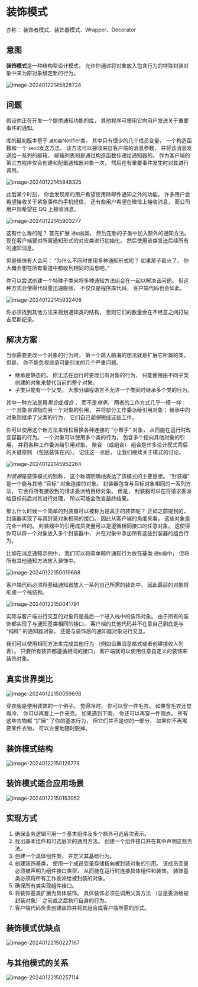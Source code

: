 # 装饰模式

亦称： 装饰者模式、装饰器模式、Wrapper、Decorator

##  意图

**装饰模式**是一种结构型设计模式， 允许你通过将对象放入包含行为的特殊封装对象中来为原对象绑定新的行为。

![image-20240122145828724](/Users/ruichengm/knowledge_repository/design_mode/2.结构型模式/4.装饰模式/a.assets//image-20240122145828724.png)

##  问题

假设你正在开发一个提供通知功能的库， 其他程序可使用它向用户发送关于重要事件的通知。

库的最初版本基于 `通知器`Notifier类， 其中只有很少的几个成员变量， 一个构造函数和一个 `send`发送方法。 该方法可以接收来自客户端的消息参数， 并将该消息发送给一系列的邮箱， 邮箱列表则是通过构造函数传递给通知器的。 作为客户端的第三方程序仅会创建和配置通知器对象一次， 然后在有重要事件发生时对其进行调用。

![image-20240122145848325](/Users/ruichengm/knowledge_repository/design_mode/2.结构型模式/4.装饰模式/a.assets//image-20240122145848325.png)

此后某个时刻， 你会发现库的用户希望使用除邮件通知之外的功能。 许多用户会希望接收关于紧急事件的手机短信， 还有些用户希望在微信上接收消息， 而公司用户则希望在 QQ 上接收消息。

![image-20240122145903277](/Users/ruichengm/knowledge_repository/design_mode/2.结构型模式/4.装饰模式/a.assets//image-20240122145903277.png)

这有什么难的呢？ 首先扩展 `通知器`类， 然后在新的子类中加入额外的通知方法。 现在客户端要对所需通知形式的对应类进行初始化， 然后使用该类发送后续所有的通知消息。

但是很快有人会问：  “为什么不同时使用多种通知形式呢？ 如果房子着火了， 你大概会想在所有渠道中都收到相同的消息吧。”

你可以尝试创建一个特殊子类来将多种通知方法组合在一起以解决该问题。 但这种方式会使得代码量迅速膨胀， 不仅仅是程序库代码， 客户端代码也会如此。

![image-20240122145932408](/Users/ruichengm/knowledge_repository/design_mode/2.结构型模式/4.装饰模式/a.assets//image-20240122145932408.png)

你必须找到其他方法来规划通知类的结构， 否则它们的数量会在不经意之间打破吉尼斯纪录。

##  解决方案

当你需要更改一个对象的行为时， 第一个跳入脑海的想法就是扩展它所属的类。 但是， 你不能忽视继承可能引发的几个严重问题。

- 继承是静态的。 你无法在运行时更改已有对象的行为， 只能使用由不同子类创建的对象来替代当前的整个对象。
- 子类只能有一个父类。 大部分编程语言不允许一个类同时继承多个类的行为。

其中一种方法是用*聚合*或*组合* ， 而不是*继承*。 两者的工作方式几乎一模一样： 一个对象*包含*指向另一个对象的引用， 并将部分工作委派给引用对象； 继承中的对象则继承了父类的行为， 它们自己*能够*完成这些工作。

你可以使用这个新方法来轻松替换各种连接的 “小帮手” 对象， 从而能在运行时改变容器的行为。 一个对象可以使用多个类的行为， 包含多个指向其他对象的引用， 并将各种工作委派给引用对象。 聚合 （或组合） 组合是许多设计模式背后的关键原则 （包括装饰在内）。 记住这一点后， 让我们继续关于模式的讨论。

![image-20240122145952264](/Users/ruichengm/knowledge_repository/design_mode/2.结构型模式/4.装饰模式/a.assets//image-20240122145952264.png)

*封装器*是装饰模式的别称， 这个称谓明确地表达了该模式的主要思想。  “封装器” 是一个能与其他 “目标” 对象连接的对象。 封装器包含与目标对象相同的一系列方法， 它会将所有接收到的请求委派给目标对象。 但是， 封装器可以在将请求委派给目标前后对其进行处理， 所以可能会改变最终结果。

那么什么时候一个简单的封装器可以被称为是真正的装饰呢？ 正如之前提到的， 封装器实现了与其封装对象相同的接口。 因此从客户端的角度来看， 这些对象是完全一样的。 封装器中的引用成员变量可以是遵循相同接口的任意对象。 这使得你可以将一个对象放入多个封装器中， 并在对象中添加所有这些封装器的组合行为。

比如在消息通知示例中， 我们可以将简单邮件通知行为放在基类 `通知器`中， 但将所有其他通知方法放入装饰中。

![image-20240122150019668](/Users/ruichengm/knowledge_repository/design_mode/2.结构型模式/4.装饰模式/a.assets//image-20240122150019668.png)

客户端代码必须将基础通知器放入一系列自己所需的装饰中。 因此最后的对象将形成一个栈结构。

![image-20240122150041791](/Users/ruichengm/knowledge_repository/design_mode/2.结构型模式/4.装饰模式/a.assets//image-20240122150041791.png)

实际与客户端进行交互的对象将是最后一个进入栈中的装饰对象。 由于所有的装饰都实现了与通知基类相同的接口， 客户端的其他代码并不在意自己到底是与 “纯粹” 的通知器对象， 还是与装饰后的通知器对象进行交互。

我们可以使用相同方法来完成其他行为 （例如设置消息格式或者创建接收人列表）。 只要所有装饰都遵循相同的接口， 客户端就可以使用任意自定义的装饰来装饰对象。

##  真实世界类比

![image-20240122150059698](/Users/ruichengm/knowledge_repository/design_mode/2.结构型模式/4.装饰模式/a.assets//image-20240122150059698.png)

穿衣服是使用装饰的一个例子。 觉得冷时， 你可以穿一件毛衣。 如果穿毛衣还觉得冷， 你可以再套上一件夹克。 如果遇到下雨， 你还可以再穿一件雨衣。 所有这些衣物都 “扩展” 了你的基本行为， 但它们并不是你的一部分， 如果你不再需要某件衣物， 可以方便地随时脱掉。

##  装饰模式结构

![image-20240122150126778](/Users/ruichengm/knowledge_repository/design_mode/2.结构型模式/4.装饰模式/a.assets//image-20240122150126778.png)

##  装饰模式适合应用场景

![image-20240122150153952](/Users/ruichengm/knowledge_repository/design_mode/2.结构型模式/4.装饰模式/a.assets//image-20240122150153952.png)

##  实现方式

1. 确保业务逻辑可用一个基本组件及多个额外可选层次表示。
2. 找出基本组件和可选层次的通用方法。 创建一个组件接口并在其中声明这些方法。
3. 创建一个具体组件类， 并定义其基础行为。
4. 创建装饰基类， 使用一个成员变量存储指向被封装对象的引用。 该成员变量必须被声明为组件接口类型， 从而能在运行时连接具体组件和装饰。 装饰基类必须将所有工作委派给被封装的对象。
5. 确保所有类实现组件接口。
6. 将装饰基类扩展为具体装饰。 具体装饰必须在调用父类方法 （总是委派给被封装对象） 之前或之后执行自身的行为。
7. 客户端代码负责创建装饰并将其组合成客户端所需的形式。



##  装饰模式优缺点

![image-20240122150227167](/Users/ruichengm/knowledge_repository/design_mode/2.结构型模式/4.装饰模式/a.assets//image-20240122150227167.png)

##  与其他模式的关系

![image-20240122150257114](/Users/ruichengm/knowledge_repository/design_mode/2.结构型模式/4.装饰模式/a.assets//image-20240122150257114.png)

